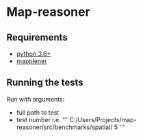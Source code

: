 # Map-reasoner

## Requirements

* [python 3.6+](https://www.python.org/)
* [mapplener](https://github.com/cog-isa/map-planner/tree/multiMAP)

## Running the tests
Run with arguments:
* full path to test
* test number
i.e.
'''
C:/Users/Projects/map-reasoner/src/benchmarks/spatial/ 5
'''
